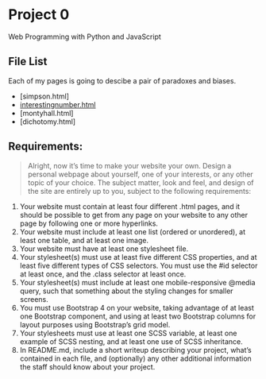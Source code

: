 # Project 0

Web Programming with Python and JavaScript

## File List

Each of my pages is going to descibe a pair of paradoxes and biases.

- [simpson.html]
- [interestingnumber.html](interestingnumber.html)
- [montyhall.html]
- [dichotomy.html]

## Requirements:

> Alright, now it’s time to make your website your own. Design a personal webpage about yourself, one of your interests, or any other topic of your choice. The subject matter, look and feel, and design of the site are entirely up to you, subject to the following requirements:

1. Your website must contain at least four different .html pages, and it should be possible to get from any page on your website to any other page by following one or more hyperlinks.
2. Your website must include at least one list (ordered or unordered), at least one table, and at least one image.
3. Your website must have at least one stylesheet file.
4. Your stylesheet(s) must use at least five different CSS properties, and at least five different types of CSS selectors. You must use the #id selector at least once, and the .class selector at least once.
5. Your stylesheet(s) must include at least one mobile-responsive @media query, such that something about the styling changes for smaller screens.
6. You must use Bootstrap 4 on your website, taking advantage of at least one Bootstrap component, and using at least two Bootstrap columns for layout purposes using Bootstrap’s grid model.
7. Your stylesheets must use at least one SCSS variable, at least one example of SCSS nesting, and at least one use of SCSS inheritance.
8. In README.md, include a short writeup describing your project, what’s contained in each file, and (optionally) any other additional information the staff should know about your project.
